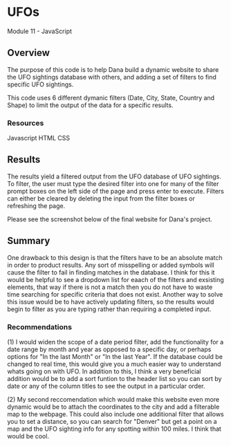 # UFOs
Module 11 - JavaScript

## Overview
The purpose of this code is to help Dana build a dynamic website to share the UFO sightings database with others, and adding a set of filters to find specific UFO sightings.

This code uses 6 different dymanic filters (Date, City, State, Country and Shape) to limit the output of the data for a specific results.

### Resources
Javascript
HTML
CSS


## Results
 The results yield a filtered output from the UFO database of UFO sightings. To filter, the user must type the desired filter into one for many of the filter prompt boxes on the left side of the page and press enter to execute. Filters can either be cleared by deleting the input from the filter boxes or refreshing the page.

 Please see the screenshot below of the final website for Dana's project.

## Summary
 One drawback to this design is that the filters have to be an absolute match in order to product results. Any sort of misspelling or added symbols will cause the filter to fail in finding matches in the database. I think for this it would be helpful to see a dropdown list for eaach of the filters and exsisting elements, that way if there is not a match then you do not have to waste time searching for specific criteria that does not exist.  Another way to solve this issue would be to have actively updating filters, so the results would begin to filter as you are typing rather than requiring a completed input.

### Recommendations
(1) I would widen the scope of a date period filter, add the functionality for a date range by month and year as opposed to a specific day, or perhaps options for "In the last Month" or "In the last Year". If the database could be changed to real time, this would give you a much easier way to understand whats going on with UFO. In addition to this, I think a very beneficial addition would be to add a sort funtion to the header list so you can sort by date or any of the column titles to see the output in a particular order.

(2) My second reccomendation which would make this website even more dynamic would be to attach the coordinates to the city and add a filterable map to the webpage. This could also include one additional filter that allows you to set a distance, so you can search for "Denver" but get a point on a map and the UFO sighting info for any spotting within 100 miles. I think that would be cool.


